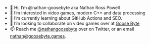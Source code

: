 - 👋 Hi, I’m @nathan-goosebyte aka Nathan Ross Powell
- 👀 I’m interested in video games, modern C++ and data processing 
- 🌱 I’m currently learning about GitHub Actions and SEO.
- 💞️ I’m looking to collaborate on video games over at [Goose Byte](https://github.com/GooseByteStudiosInc/)
- 📫 Reach me [@nathangoosebyte](https://twitter.com/nathangoosebyte) over on Twitter, or an email [nathan@goosebyte.games](mailto:nathan@goosebyte.games).

<!---
nathan-goosebyte/nathan-goosebyte is a ✨ special ✨ repository because its `README.md` (this file) appears on your GitHub profile.
You can click the Preview link to take a look at your changes.
--->
